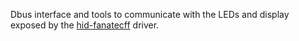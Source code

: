 Dbus interface and tools to communicate with the LEDs and display exposed by the [hid-fanatecff](https://github.com/gotzl/hid-fanatecff) driver.